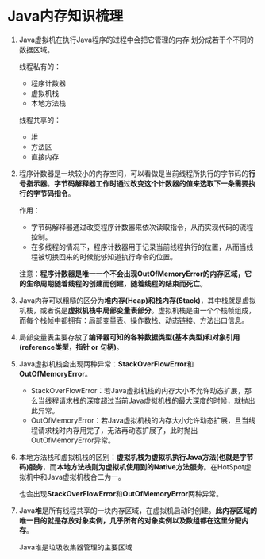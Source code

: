 # Java内存知识梳理

1. Java虚拟机在执行Java程序的过程中会把它管理的内存 划分成若干个不同的数据区域。

   线程私有的：

   - 程序计数器
   - 虚拟机栈
   - 本地方法栈

   线程共享的：

   - 堆
   - 方法区
   - 直接内存

2. 程序计数器是一块较小的内存空间，可以看做是当前线程所执行的字节码的**行号指示器**。**字节码解释器工作时通过改变这个计数器的值来选取下一条需要执行的字节码指令**。

   作用：

   - 字节码解释器通过改变程序计数器来依次读取指令，从而实现代码的流程控制。
   - 在多线程的情况下，程序计数器用于记录当前线程执行的位置，从而当线程被切换回来的时候能够知道执行命令的位置。

   注意：**程序计数器是唯一一个不会出现OutOfMemoryError的内存区域，它的生命周期随着线程的创建而创建，随着线程的结束而死亡**。

3. Java内存可以粗糙的区分为**堆内存(Heap)**和**栈内存(Stack)**，其中栈就是虚拟机栈，或者说是**虚拟机栈中局部变量表部分**。虚拟机栈是由一个个栈帧组成，而每个栈帧中都拥有：局部变量表、操作数栈、动态链接、方法出口信息。

4. 局部变量表主要存放了**编译器可知的各种数据类型(基本类型)**和**对象引用(reference类型，指针 or 句柄)**。

5. Java虚拟机栈会出现两种异常：**StackOverFlowError**和**OutOfMemoryError**。

   - StackOverFlowError：若Java虚拟机栈的内存大小不允许动态扩展，那么当线程请求栈的深度超过当前Java虚拟机栈的最大深度的时候，就抛出此异常。
   - OutOfMemoryError：若Java虚拟机栈的内存大小允许动态扩展，且当线程请求栈时内存用完了，无法再动态扩展了，此时抛出OutOfMemoryError异常。

6. 本地方法栈和虚拟机栈的区别：**虚拟机栈为虚拟机执行Java方法(也就是字节码)服务**，而**本地方法栈则为虚拟机使用到的Native方法服务**。在HotSpot虚拟机中和Java虚拟机栈合二为一。

   也会出现**StackOverFlowError**和**OutOfMemoryError**两种异常。

7. Java**堆**是所有线程共享的一块内存区域，在虚拟机启动时创建。**此内存区域的唯一目的就是存放对象实例，几乎所有的对象实例以及数组都在这里分配内存**。

   Java堆是垃圾收集器管理的主要区域